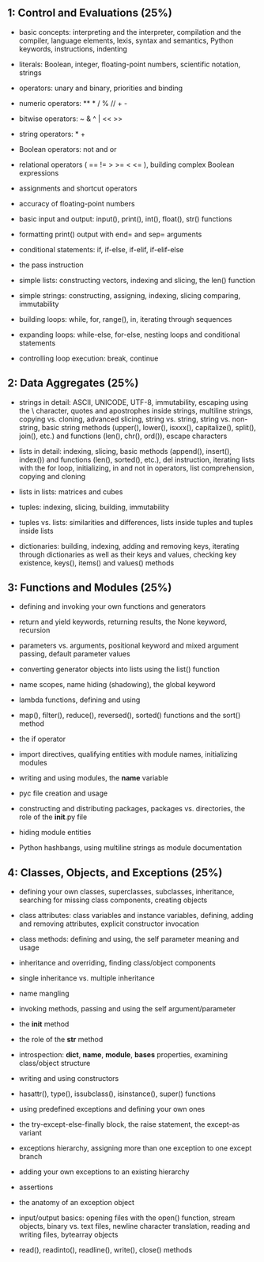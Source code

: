 ## 1: Control and Evaluations (25%)
 
- basic concepts: interpreting and the interpreter, compilation and the compiler, language elements, lexis, syntax and semantics, Python keywords, instructions, indenting

- literals: Boolean, integer, floating-point numbers, scientific notation, strings

- operators: unary and binary, priorities and binding

- numeric operators: ** * / % // + - 

- bitwise operators: ~ & ^ | << >> 

- string operators: * + 

- Boolean operators: not and or 

- relational operators ( == != > >= < <= ), building complex Boolean expressions

- assignments and shortcut operators

- accuracy of floating-point numbers

- basic input and output: input(), print(), int(), float(), str() functions

- formatting print() output with end= and sep= arguments

- conditional statements: if, if-else, if-elif, if-elif-else

- the pass instruction

- simple lists: constructing vectors, indexing and slicing, the len() function

- simple strings: constructing, assigning, indexing, slicing comparing, immutability

- building loops: while, for, range(), in, iterating through sequences

- expanding loops: while-else, for-else, nesting loops and conditional statements

- controlling loop execution: break, continue
 
 
## 2: Data Aggregates (25%)
 

- strings in detail: ASCII, UNICODE, UTF-8, immutability, escaping using the \ character, quotes and apostrophes inside strings, multiline strings, copying vs. cloning, advanced slicing, string vs. string, string vs. non-string, basic string methods (upper(), lower(), isxxx(), capitalize(), split(), join(), etc.) and functions (len(), chr(), ord()), escape characters

- lists in detail: indexing, slicing, basic methods (append(), insert(), index()) and functions (len(), sorted(), etc.), del instruction, iterating lists with the for loop, initializing, in and not in operators, list comprehension, copying and cloning

- lists in lists: matrices and cubes

- tuples: indexing, slicing, building, immutability

- tuples vs. lists: similarities and differences, lists inside tuples and tuples inside lists

- dictionaries: building, indexing, adding and removing keys, iterating through dictionaries as well as their keys and values, checking key existence, keys(), items() and values() methods

## 3: Functions and Modules (25%)

- defining and invoking your own functions and generators

- return and yield keywords, returning results, the None keyword, recursion

- parameters vs. arguments, positional keyword and mixed argument passing, default parameter values

- converting generator objects into lists using the list() function

- name scopes, name hiding (shadowing), the global keyword

- lambda functions, defining and using

- map(), filter(), reduce(), reversed(), sorted() functions and the sort() method

- the if operator

- import directives, qualifying entities with module names, initializing modules

- writing and using modules, the __name__ variable

- pyc file creation and usage

- constructing and distributing packages, packages vs. directories, the role of the __init__.py file

- hiding module entities

- Python hashbangs, using multiline strings as module documentation
 
## 4: Classes, Objects, and Exceptions (25%)

- defining your own classes, superclasses, subclasses, inheritance, searching for missing class components, creating objects

- class attributes: class variables and instance variables, defining, adding and removing attributes, explicit constructor invocation

- class methods: defining and using, the self parameter meaning and usage

- inheritance and overriding, finding class/object components

- single inheritance vs. multiple inheritance

- name mangling

- invoking methods, passing and using the self argument/parameter

- the __init__ method

- the role of the __str__ method

- introspection: __dict__, __name__, __module__, __bases__ properties, examining class/object structure

- writing and using constructors

- hasattr(), type(), issubclass(), isinstance(), super() functions

- using predefined exceptions and defining your own ones

- the try-except-else-finally block, the raise statement, the except-as variant

- exceptions hierarchy, assigning more than one exception to one except branch

- adding your own exceptions to an existing hierarchy

- assertions

- the anatomy of an exception object

- input/output basics: opening files with the open() function, stream objects, binary vs. text files, newline character translation, reading and writing files, bytearray objects

- read(), readinto(), readline(), write(), close() methods
